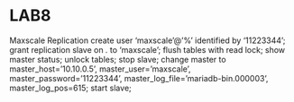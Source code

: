 # LAB8
Maxscale Replication
create user ‘maxscale’@’%’ identified by ‘11223344’;
grant replication slave on *.* to ‘maxscale’;
flush tables with read lock;
show master status;
unlock tables;
stop slave;
change master to 
master_host=’10.10.0.5’,
master_user=’maxscale’,
master_password=’11223344’,
master_log_file=’mariadb-bin.000003’,
master_log_pos=615;
start slave;

